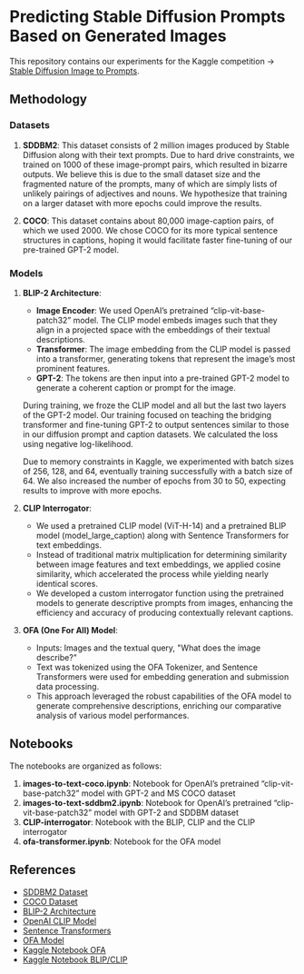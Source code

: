 # Predicting Stable Diffusion Prompts Based on Generated Images

This repository contains our experiments for the Kaggle competition -> [Stable Diffusion Image to Prompts](https://www.kaggle.com/competitions/stable-diffusion-image-to-prompts). 

## Methodology

### Datasets

1. **SDDBM2**: This dataset consists of 2 million images produced by Stable Diffusion along with their text prompts. Due to hard drive constraints, we trained on 1000 of these image-prompt pairs, which resulted in bizarre outputs. We believe this is due to the small dataset size and the fragmented nature of the prompts, many of which are simply lists of unlikely pairings of adjectives and nouns. We hypothesize that training on a larger dataset with more epochs could improve the results.

2. **COCO**: This dataset contains about 80,000 image-caption pairs, of which we used 2000. We chose COCO for its more typical sentence structures in captions, hoping it would facilitate faster fine-tuning of our pre-trained GPT-2 model.

### Models

1. **BLIP-2 Architecture**:
    - **Image Encoder**: We used OpenAI’s pretrained “clip-vit-base-patch32” model. The CLIP model embeds images such that they align in a projected space with the embeddings of their textual descriptions.
    - **Transformer**: The image embedding from the CLIP model is passed into a transformer, generating tokens that represent the image’s most prominent features.
    - **GPT-2**: The tokens are then input into a pre-trained GPT-2 model to generate a coherent caption or prompt for the image.


    During training, we froze the CLIP model and all but the last two layers of the GPT-2 model. Our training focused on teaching the bridging transformer and fine-tuning GPT-2 to output sentences similar to those in our diffusion prompt and caption datasets. We calculated the loss using negative log-likelihood.

    Due to memory constraints in Kaggle, we experimented with batch sizes of 256, 128, and 64, eventually training successfully with a batch size of 64. We also increased the number of epochs from 30 to 50, expecting results to improve with more epochs.

2. **CLIP Interrogator**:
    - We used a pretrained CLIP model (ViT-H-14) and a pretrained BLIP model (model_large_caption) along with Sentence Transformers for text embeddings.
    - Instead of traditional matrix multiplication for determining similarity between image features and text embeddings, we applied cosine similarity, which accelerated the process while yielding nearly identical scores.
    - We developed a custom interrogator function using the pretrained models to generate descriptive prompts from images, enhancing the efficiency and accuracy of producing contextually relevant captions.

3. **OFA (One For All) Model**:
    - Inputs: Images and the textual query, "What does the image describe?"
    - Text was tokenized using the OFA Tokenizer, and Sentence Transformers were used for embedding generation and submission data processing.
    - This approach leveraged the robust capabilities of the OFA model to generate comprehensive descriptions, enriching our comparative analysis of various model performances.


## Notebooks

The notebooks are organized as follows:

1. **images-to-text-coco.ipynb**: Notebook for OpenAI’s pretrained “clip-vit-base-patch32” model with GPT-2 and MS COCO dataset
2. **images-to-text-sddbm2.ipynb**: Notebook for OpenAI’s pretrained “clip-vit-base-patch32” model with GPT-2 and SDDBM dataset
3. **CLIP-interrogator**: Notebook with the BLIP, CLIP and the CLIP interrogator
4. **ofa-transformer.ipynb**: Notebook for the OFA model

## References

- [SDDBM2 Dataset]()
- [COCO Dataset](https://cocodataset.org/#home)
- [BLIP-2 Architecture](https://arxiv.org/pdf/2301.12597)
- [OpenAI CLIP Model](https://arxiv.org/pdf/2103.00020)
- [Sentence Transformers](https://www.kaggle.com/datasets/inversion/sentence-transformers-222)
- [OFA Model](https://arxiv.org/pdf/2202.03052)
- [Kaggle Notebook OFA](https://www.kaggle.com/code/mayukh18/ofa-transformer-lb-0-4264)
- [Kaggle Notebook BLIP/CLIP](https://www.kaggle.com/code/leonidkulyk/lb-0-45836-blip-clip-clip-interrogator)

